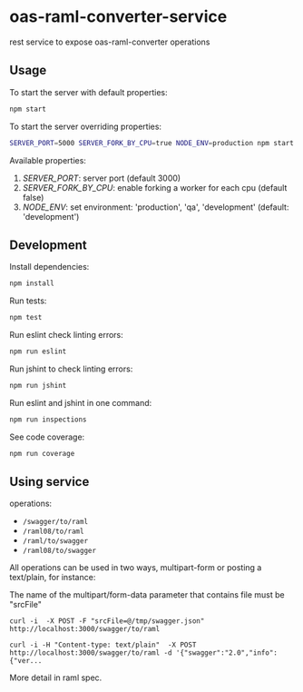 # oas-raml-converter-service
rest service to expose oas-raml-converter operations

## Usage

To start the server with default properties:
```bash
npm start
```

To start the server overriding properties:
```bash
SERVER_PORT=5000 SERVER_FORK_BY_CPU=true NODE_ENV=production npm start
```

Available properties:

1. *SERVER_PORT*: server port (default 3000)
2. *SERVER_FORK_BY_CPU*: enable forking a worker for each cpu (default false)
3. *NODE_ENV*: set environment: 'production', 'qa', 'development' (default: 'development')


## Development

Install dependencies:
```bash
npm install
```

Run tests:
```bash
npm test
```

Run eslint check linting errors:
```bash
npm run eslint
```

Run jshint to check linting errors:
```bash
npm run jshint
```

Run eslint and jshint in one command:
```bash
npm run inspections
```
 
See code coverage:
```bash
npm run coverage
```


## Using service

operations:

* `/swagger/to/raml`
* `/raml08/to/raml`
* `/raml/to/swagger`
* `/raml08/to/swagger`

All operations can be used in two ways, multipart-form or posting a text/plain, for instance:

The name of the multipart/form-data parameter that contains file must be "srcFile"
```
curl -i  -X POST -F "srcFile=@/tmp/swagger.json" http://localhost:3000/swagger/to/raml
```

```
curl -i -H "Content-type: text/plain"  -X POST http://localhost:3000/swagger/to/raml -d '{"swagger":"2.0","info":{"ver...
```

More detail in raml spec.
